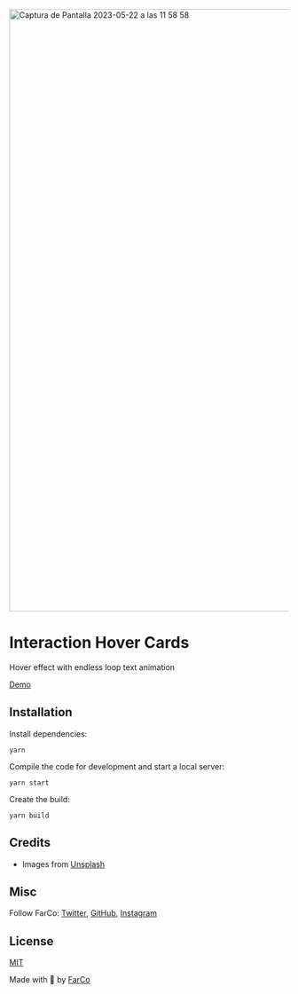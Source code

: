 <img width="1086" alt="Captura de Pantalla 2023-05-22 a las 11 58 58" src="https://github.com/farco-studio/interactions-hover-cards/assets/854320/fcaf3f4d-7492-477b-95ee-2c0d3b836faf">

# Interaction Hover Cards
Hover effect with endless loop text animation

[Demo](https://interactions-hover-cards.onrender.com/)


## Installation

Install dependencies:

```
yarn
```

Compile the code for development and start a local server:

```
yarn start
```

Create the build:

```
yarn build
```

## Credits

- Images from [Unsplash](https://unsplash.com/)

## Misc

Follow FarCo: [Twitter](https://twitter.com/farco_studio), [GitHub](https://github.com/farco-studio), [Instagram](https://www.instagram.com/farco_studio/)

## License
[MIT](LICENSE)

Made with :green_heart: by [FarCo](http://www.farcostudio.com)
